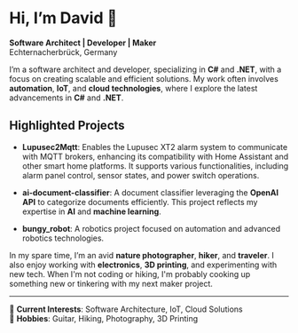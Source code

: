 # Hi, I’m David 👋

**Software Architect | Developer | Maker**  
Echternacherbrück, Germany

I’m a software architect and developer, specializing in **C#** and **.NET**, with a focus on creating scalable and efficient solutions. My work often involves **automation**, **IoT**, and **cloud technologies**, where I explore the latest advancements in **C#** and **.NET**.

## Highlighted Projects

- **Lupusec2Mqtt**: Enables the Lupusec XT2 alarm system to communicate with MQTT brokers, enhancing its compatibility with Home Assistant and other smart home platforms. It supports various functionalities, including alarm panel control, sensor states, and power switch operations.
  
- **ai-document-classifier**: A document classifier leveraging the **OpenAI API** to categorize documents efficiently. This project reflects my expertise in **AI** and **machine learning**.

- **bungy_robot**: A robotics project focused on automation and advanced robotics technologies.

In my spare time, I’m an avid **nature photographer**, **hiker**, and **traveler**. I also enjoy working with **electronics**, **3D printing**, and experimenting with new tech. When I'm not coding or hiking, I'm probably cooking up something new or tinkering with my next maker project.

---

💼 **Current Interests**: Software Architecture, IoT, Cloud Solutions  
🎸 **Hobbies**: Guitar, Hiking, Photography, 3D Printing
